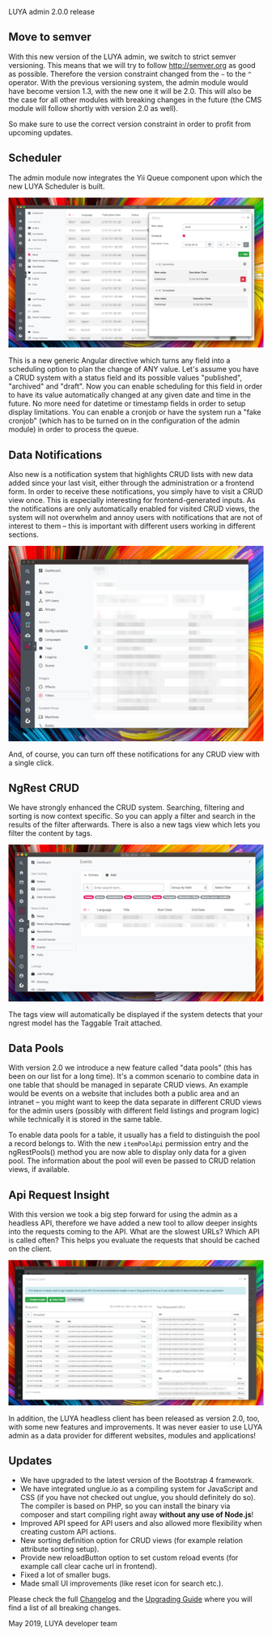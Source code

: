 LUYA admin 2.0.0 release

## Move to semver

With this new version of the LUYA admin, we switch to strict semver versioning. This means that we will try to follow http://semver.org as good as possible.
Therefore the version constraint changed from the `~` to the `^` operator. With the previous versioning system, the admin module would have become version 1.3, with the new one it will be 2.0. This will also be the case for all other modules with breaking changes in the future (the CMS module will follow shortly with version 2.0 as well).

So make sure to use the correct version constraint in order to profit from upcoming updates.

## Scheduler

The admin module now integrates the Yii Queue component upon which the new LUYA Scheduler is built.

![LUYA Admin Scheduler](https://raw.githubusercontent.com/luyadev/luya/master/docs/images/admin-scheduler.png)

This is a new generic Angular directive which turns any field into a scheduling option to plan the change of ANY value. Let's assume you have a CRUD system with a status field and its possible values "published", "archived" and "draft". Now you can enable scheduling for this field in order to have its value automatically changed at any given date and time in the future. No more need for datetime or timestamp fields in order to setup display limitations. You can enable a cronjob or have the system run a "fake cronjob" (which has to be turned on in the configuration of the admin module) in order to process the queue.

## Data Notifications

Also new is a notification system that highlights CRUD lists with new data added since your last visit, either through the administration or a frontend form. In order to receive these notifications, you simply have to visit a CRUD view once. This is especially interesting for frontend-generated inputs. As the notifications are only automatically enabled for visited CRUD views, the system will not overwhelm and annoy users with notifications that are not of interest to them – this is important with different users working in different sections.

![LUYA Admin Notifications](https://raw.githubusercontent.com/luyadev/luya/master/docs/images/admin-notifications.png)

And, of course, you can turn off these notifications for any CRUD view with a single click.

## NgRest CRUD

We have strongly enhanced the CRUD system. Searching, filtering and sorting is now context specific. So you can apply a filter and search in the results of the filter afterwards. There is also a new tags view which lets you filter the content by tags. 

![LUYA Admin Tags](https://raw.githubusercontent.com/luyadev/luya/master/docs/images/admin-tags.png)

The tags view will automatically be displayed if the system detects that your ngrest model has the Taggable Trait attached.

## Data Pools

With version 2.0 we introduce a new feature called "data pools" (this has been on our list for a long time). It's a common scenario to combine data in one table that should be managed in separate CRUD views. An example would be events on a website that includes both a public area and an intranet – you might want to keep the data separate in different CRUD views for the admin users (possibly with different field listings and program logic) while technically it is stored in the same table.

To enable data pools for a table, it usually has a field to distinguish the pool a record belongs to. With the new `itemPoolApi` permission entry and the ngRestPools() method you are now able to display only data for a given pool. The information about the pool will even be passed to CRUD relation views, if available.

## Api Request Insight

With this version we took a big step forward for using the admin as a headless API, therefore we have added a new tool to allow deeper insights into the requests coming to the API. What are the slowest URLs? Which API is called often? This helps you evaluate the requests that should be cached on the client.

![LUYA Admin Requests](https://raw.githubusercontent.com/luyadev/luya/master/docs/images/admin-requests.png)

In addition, the LUYA headless client has been released as version 2.0, too, with some new features and improvements. It was never easier to use LUYA admin as a data provider for different websites, modules and applications!

## Updates

+ We have upgraded to the latest version of the Bootstrap 4 framework.
+ We have integrated unglue.io as a compiling system for JavaScript and CSS (if you have not checked out unglue, you should definitely do so). The compiler is based on PHP, so you can install the binary via composer and start compiling right away **without any use of Node.js**!
+ Improved API speed for API users and also allowed more flexibility when creating custom API actions.
+ New sorting definition option for CRUD views (for example relation attribute sorting setup).
+ Provide new reloadButton option to set custom reload events (for example call clear cache url in frontend).
+ Fixed a lot of smaller bugs.
+ Made small UI improvements (like reset icon for search etc.).

Please check the full [Changelog](https://github.com/luyadev/luya-module-admin/blob/master/CHANGELOG.md) and the [Upgrading Guide](https://github.com/luyadev/luya-module-admin/blob/master/UPGRADE.md) where you will find a list of all breaking changes.

May 2019, LUYA developer team